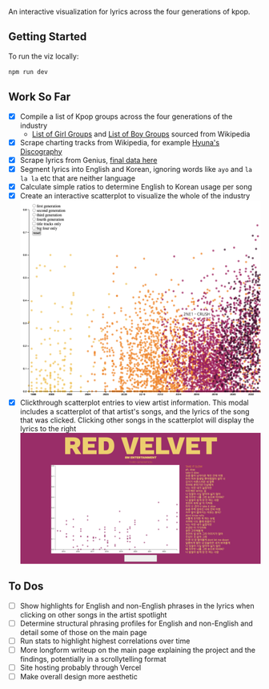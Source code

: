 An interactive visualization for lyrics across the four generations of kpop.

## Getting Started
To run the viz locally:
```bash
npm run dev
```

## Work So Far
- [x] Compile a list of Kpop groups across the four generations of the industry
  - [List of Girl Groups](https://en.wikipedia.org/wiki/List_of_South_Korean_girl_groups) and [List of Boy Groups](https://en.wikipedia.org/wiki/List_of_South_Korean_boy_bands) sourced from Wikipedia
- [x] Scrape charting tracks from Wikipedia, for example [Hyuna's Discography](https://en.wikipedia.org/wiki/Hyuna_discography#Singles)
- [x] Scrape lyrics from Genius, [final data here](https://github.com/emilytag/kpop-lyric-analysis/blob/main/data/all_songs.json)
- [x] Segment lyrics into English and Korean, ignoring words like `ayo` and `la la la` etc that are neither language
- [x] Calculate simple ratios to determine English to Korean usage per song
- [x] Create an interactive scatterplot to visualize the whole of the industry
![WIP Scatterplot](https://github.com/emilytag/kpop-lyric-analysis/blob/main/screenshots/Scatterplot%20WIP.png)
- [x] Clickthrough scatterplot entries to view artist information. This modal includes a scatterplot of that artist's songs, and the lyrics of the song that was clicked. Clicking other songs in the scatterplot will display the lyrics to the right
![WIP Artist Spotlight](https://github.com/emilytag/kpop-lyric-analysis/blob/main/screenshots/Clickthrough%20WIP.png)

## To Dos
- [ ] Show highlights for English and non-English phrases in the lyrics when clicking on other songs in the artist spotlight
- [ ] Determine structural phrasing profiles for English and non-English and detail some of those on the main page
- [ ] Run stats to highlight highest correlations over time
- [ ] More longform writeup on the main page explaining the project and the findings, potentially in a scrollytelling format
- [ ] Site hosting probably through Vercel
- [ ] Make overall design more aesthetic
